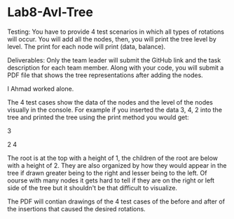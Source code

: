 # Lab8-Avl-Tree

Testing:
You have to provide 4 test scenarios in which all types of rotations will
occur. You will add all the nodes, then, you will print the tree level by level.
The print for each node will print (data, balance).

Deliverables:
Only the team leader will submit the GitHub link and the task description for
each team member. Along with your code, you will submit a PDF file that
shows the tree representations after adding the nodes.

I Ahmad worked alone.

The 4 test cases show the data of the nodes and the level of the nodes visually
in the console. For example if you inserted the data 3, 4, 2 into the tree and
printed the tree using the print method you would get:

3

2 4

The root is at the top with a height of 1, the children of the root are below with
a height of 2. They are also organized by how they would appear in the tree if
drawn greater being to the right and lesser being to the left. Of oourse with many
nodes it gets hard to tell if they are on the right or left side of the tree but it
shouldn't be that difficult to visualize.

The PDF will contian drawings of the 4 test cases of the before and after of the
insertions that caused the desired rotations.


